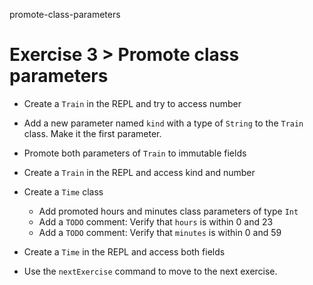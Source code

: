 promote-class-parameters

# Exercise 3 > Promote class parameters

- Create a `Train` in the REPL and try to access number

- Add a new parameter named `kind` with a type of `String` to the `Train` class. Make it the first parameter.

- Promote both parameters of `Train` to immutable fields

- Create a `Train` in the REPL and access kind and number

- Create a `Time` class
  - Add promoted hours and minutes class parameters of type `Int`
  - Add a `TODO` comment: Verify that `hours` is within 0 and 23
  - Add a `TODO` comment: Verify that `minutes` is within 0 and 59

- Create a `Time` in the REPL and access both fields

- Use the `nextExercise` command to move to the next exercise.
